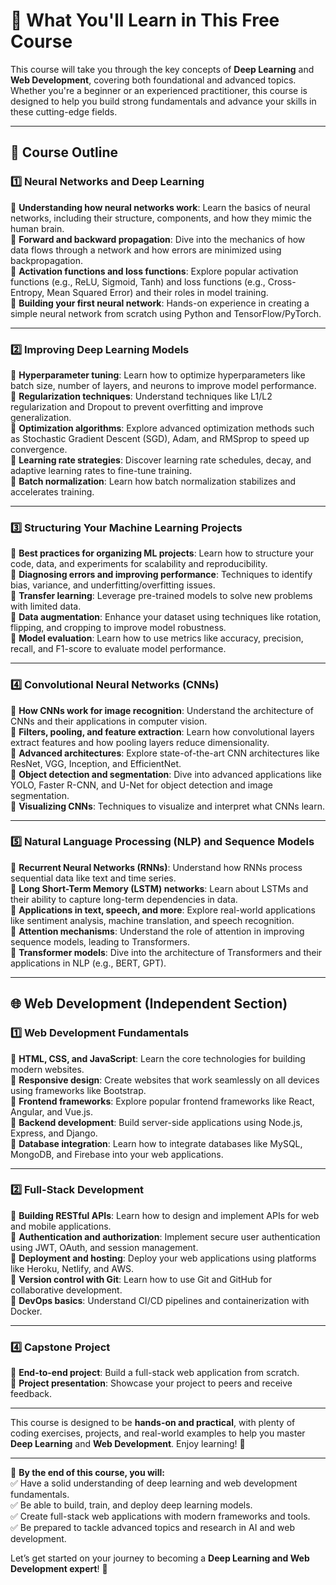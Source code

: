 # 📌 What You'll Learn in This Free Course  

This course will take you through the key concepts of **Deep Learning** and **Web Development**, covering both foundational and advanced topics. Whether you're a beginner or an experienced practitioner, this course is designed to help you build strong fundamentals and advance your skills in these cutting-edge fields.  

---

## 🚀 Course Outline  

### 1️⃣ Neural Networks and Deep Learning  
🔹 **Understanding how neural networks work**: Learn the basics of neural networks, including their structure, components, and how they mimic the human brain.  
🔹 **Forward and backward propagation**: Dive into the mechanics of how data flows through a network and how errors are minimized using backpropagation.  
🔹 **Activation functions and loss functions**: Explore popular activation functions (e.g., ReLU, Sigmoid, Tanh) and loss functions (e.g., Cross-Entropy, Mean Squared Error) and their roles in model training.  
🔹 **Building your first neural network**: Hands-on experience in creating a simple neural network from scratch using Python and TensorFlow/PyTorch.  

---

### 2️⃣ Improving Deep Learning Models  
🔹 **Hyperparameter tuning**: Learn how to optimize hyperparameters like batch size, number of layers, and neurons to improve model performance.  
🔹 **Regularization techniques**: Understand techniques like L1/L2 regularization and Dropout to prevent overfitting and improve generalization.  
🔹 **Optimization algorithms**: Explore advanced optimization methods such as Stochastic Gradient Descent (SGD), Adam, and RMSprop to speed up convergence.  
🔹 **Learning rate strategies**: Discover learning rate schedules, decay, and adaptive learning rates to fine-tune training.  
🔹 **Batch normalization**: Learn how batch normalization stabilizes and accelerates training.  

---

### 3️⃣ Structuring Your Machine Learning Projects  
🔹 **Best practices for organizing ML projects**: Learn how to structure your code, data, and experiments for scalability and reproducibility.  
🔹 **Diagnosing errors and improving performance**: Techniques to identify bias, variance, and underfitting/overfitting issues.  
🔹 **Transfer learning**: Leverage pre-trained models to solve new problems with limited data.  
🔹 **Data augmentation**: Enhance your dataset using techniques like rotation, flipping, and cropping to improve model robustness.  
🔹 **Model evaluation**: Learn how to use metrics like accuracy, precision, recall, and F1-score to evaluate model performance.  

---

### 4️⃣ Convolutional Neural Networks (CNNs)  
🔹 **How CNNs work for image recognition**: Understand the architecture of CNNs and their applications in computer vision.  
🔹 **Filters, pooling, and feature extraction**: Learn how convolutional layers extract features and how pooling layers reduce dimensionality.  
🔹 **Advanced architectures**: Explore state-of-the-art CNN architectures like ResNet, VGG, Inception, and EfficientNet.  
🔹 **Object detection and segmentation**: Dive into advanced applications like YOLO, Faster R-CNN, and U-Net for object detection and image segmentation.  
🔹 **Visualizing CNNs**: Techniques to visualize and interpret what CNNs learn.  

---

### 5️⃣ Natural Language Processing (NLP) and Sequence Models  
🔹 **Recurrent Neural Networks (RNNs)**: Understand how RNNs process sequential data like text and time series.  
🔹 **Long Short-Term Memory (LSTM) networks**: Learn about LSTMs and their ability to capture long-term dependencies in data.  
🔹 **Applications in text, speech, and more**: Explore real-world applications like sentiment analysis, machine translation, and speech recognition.  
🔹 **Attention mechanisms**: Understand the role of attention in improving sequence models, leading to Transformers.  
🔹 **Transformer models**: Dive into the architecture of Transformers and their applications in NLP (e.g., BERT, GPT).  

---

## 🌐 Web Development (Independent Section)  

### 1️⃣ Web Development Fundamentals  
🔹 **HTML, CSS, and JavaScript**: Learn the core technologies for building modern websites.  
🔹 **Responsive design**: Create websites that work seamlessly on all devices using frameworks like Bootstrap.  
🔹 **Frontend frameworks**: Explore popular frontend frameworks like React, Angular, and Vue.js.  
🔹 **Backend development**: Build server-side applications using Node.js, Express, and Django.  
🔹 **Database integration**: Learn how to integrate databases like MySQL, MongoDB, and Firebase into your web applications.  

---

### 2️⃣ Full-Stack Development  
🔹 **Building RESTful APIs**: Learn how to design and implement APIs for web and mobile applications.  
🔹 **Authentication and authorization**: Implement secure user authentication using JWT, OAuth, and session management.  
🔹 **Deployment and hosting**: Deploy your web applications using platforms like Heroku, Netlify, and AWS.  
🔹 **Version control with Git**: Learn how to use Git and GitHub for collaborative development.  
🔹 **DevOps basics**: Understand CI/CD pipelines and containerization with Docker.  


---

### 4️⃣ Capstone Project  
🔹 **End-to-end project**: Build a full-stack web application from scratch.  
🔹 **Project presentation**: Showcase your project to peers and receive feedback.  

---

This course is designed to be **hands-on and practical**, with plenty of coding exercises, projects, and real-world examples to help you master **Deep Learning** and **Web Development**. Enjoy learning! 🚀  

---

📌 **By the end of this course, you will:**  
✅ Have a solid understanding of deep learning and web development fundamentals.  
✅ Be able to build, train, and deploy deep learning models.  
✅ Create full-stack web applications with modern frameworks and tools.  
✅ Be prepared to tackle advanced topics and research in AI and web development.  

Let’s get started on your journey to becoming a **Deep Learning and Web Development expert**! 🚀
